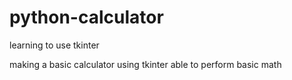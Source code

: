 # python-calculator

learning to use tkinter

making a basic calculator using tkinter 
able to perform basic math
